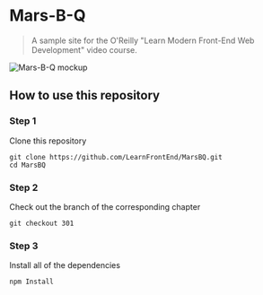 # Mars-B-Q

> A sample site for the O'Reilly "Learn Modern Front-End Web Development" video course.

![Mars-B-Q mockup](https://raw.github.com/learnfrontend/MarsBQ/master/MarsBQ.png)

## How to use this repository

### Step 1

Clone this repository

```
git clone https://github.com/LearnFrontEnd/MarsBQ.git
cd MarsBQ
```

### Step 2

Check out the branch of the corresponding chapter

```
git checkout 301
```

### Step 3

Install all of the dependencies

```
npm Install
```

